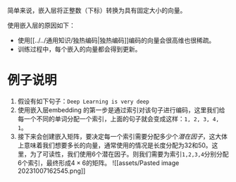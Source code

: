 简单来说，嵌入层将正整数（下标）转换为具有固定大小的向量。

使用嵌入层的原因如下：
- 使用[[../../通用知识/独热编码|独热编码]]编码的向量会很高维也很稀疏。
- 训练过程中，每个嵌入的向量都会得到更新。

# 例子说明
1. 假设有如下句子：`Deep Learning is very deep`
2. 使用嵌入层embedding 的第一步是通过索引对该句子进行编码，这里我们给每一个不同的单词分配一个索引，上面的句子就会变成这样：`1, 2, 3, 4, 1`。
3. 接下来会创建嵌入矩阵，要决定每一个索引需要分配多少个*潜在因子*，这大体上意味着我们想要多长的向量，通常使用的情况是长度分配为32和50。这里，为了可读性，我们使用6个潜在因子。则我们需要为索引`1,2,3,4`分别分配6个索引，最终形成$4 \times 6$的矩阵。
![[assets/Pasted image 20231007162545.png]]
